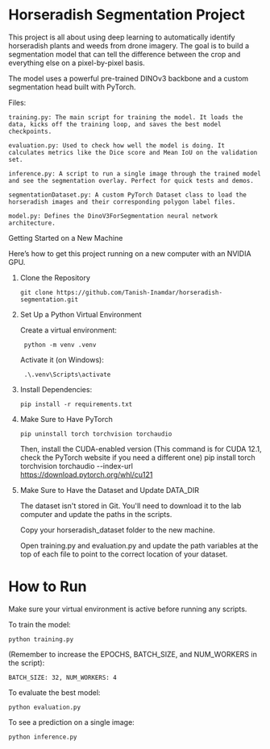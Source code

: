 # Horseradish Segmentation Project 

This project is all about using deep learning to automatically identify horseradish plants and weeds from drone imagery. The goal is to build a segmentation model that can tell the difference between the crop and everything else on a pixel-by-pixel basis.

The model uses a powerful pre-trained DINOv3 backbone and a custom segmentation head built with PyTorch.

Files:

    training.py: The main script for training the model. It loads the data, kicks off the training loop, and saves the best model checkpoints.

    evaluation.py: Used to check how well the model is doing. It calculates metrics like the Dice score and Mean IoU on the validation set.

    inference.py: A script to run a single image through the trained model and see the segmentation overlay. Perfect for quick tests and demos.

    segmentationDataset.py: A custom PyTorch Dataset class to load the horseradish images and their corresponding polygon label files.

    model.py: Defines the DinoV3ForSegmentation neural network architecture.

Getting Started on a New Machine

Here’s how to get this project running on a new computer with an NVIDIA GPU.

1. Clone the Repository

    ```git clone https://github.com/Tanish-Inamdar/horseradish-segmentation.git```

2. Set Up a Python Virtual Environment

    Create a virtual environment:
    
        python -m venv .venv
    
    Activate it (on Windows):
    
        .\.venv\Scripts\activate
        
3. Install Dependencies:

    ```pip install -r requirements.txt```
    

4. Make Sure to Have PyTorch

    ```pip uninstall torch torchvision torchaudio```
    
    Then, install the CUDA-enabled version
    (This command is for CUDA 12.1, check the PyTorch website if you need a different one)
    pip install torch torchvision torchaudio --index-url https://download.pytorch.org/whl/cu121

5. Make Sure to Have the Dataset and Update DATA_DIR

    The dataset isn't stored in Git. You'll need to download it to the lab computer and update the paths in the scripts.

    Copy your horseradish_dataset folder to the new machine.

    Open training.py and evaluation.py and update the path variables at the top of each file to point to the correct location of your dataset.

# How to Run

Make sure your virtual environment is active before running any scripts.

To train the model:
    
    python training.py

(Remember to increase the EPOCHS, BATCH_SIZE, and NUM_WORKERS in the script):

    BATCH_SIZE: 32, NUM_WORKERS: 4

To evaluate the best model:

    python evaluation.py

To see a prediction on a single image:

    python inference.py

